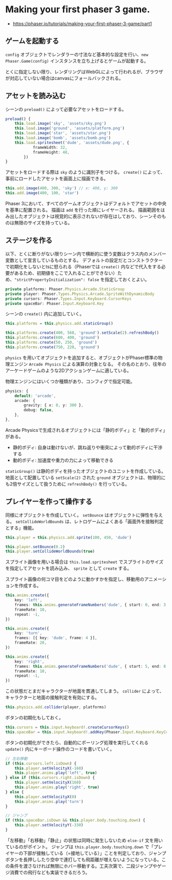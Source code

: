 # Making your first phaser 3 game.

- https://phaser.io/tutorials/making-your-first-phaser-3-game/part1

## ゲームを起動する

`config` オブジェクトでレンダラーの寸法など基本的な設定を行い、`new Phaser.Game(config)` インスタンスを立ち上げるとゲームが起動する。

とくに指定しない限り、レンダリングはWebGLによって行われるが、ブラウザが対応していない場合はcanvasにフォールバックされる。

## アセットを読み込む

シーンの `preload()` によって必要なアセットをロードする。

```ts
preload() {
	this.load.image('sky', 'assets/sky.png')
	this.load.image('ground', 'assets/platform.png')
	this.load.image('star', 'assets/star.png')
	this.load.image('bomb', 'assets/bomb.png')
	this.load.spritesheet('dude', 'assets/dude.png', {
			frameWidth: 32,
			frameHeight: 48,
		})
}
```

アセットをロードする際は `sky` のように識別子をつける。
`create()` によって、事前にロードしたアセットを画面上に描画できる。

```ts
this.add.image(400, 300, 'sky') // x: 400, y: 300
this.add.image(400, 100, 'star')
```

Phaser 3において、すべてのゲームオブジェクトはデフォルトでアセットの中央を基準に配置される。
描画は `add` を行った順にレイヤーされる。
描画範囲をはみ出したオブジェクトは視覚的に表示されないが存在はしており、シーンそのものは無限のサイズを持っている。

## ステージを作る

以下、とくに断りがない限りシーン内で横断的に使う変数はクラス内のメンバー変数として宣言しているものとする。
デフォルトの設定だとコンストラクターで初期化をしないとtsに怒られる（Phaserでは `create()` 内などで代入をする必要があるため、初期値をここで入れることができない）ため、`"strictPropertyInitialization": false` を指定しておくとよい。

```ts
private platforms: Phaser.Physics.Arcade.StaticGroup
private player: Phaser.Types.Physics.Arcade.SpriteWithDynamicBody
private cursors: Phaser.Types.Input.Keyboard.CursorKeys
private spaceBar: Phaser.Input.Keyboard.Key
```

シーンの `create()` 内に追加していく。

```ts
this.platforms = this.physics.add.staticGroup()

this.platforms.create(400, 568, 'ground').setScale(2).refreshBody()
this.platforms.create(600, 400, 'ground')
this.platforms.create(50, 250, 'ground')
this.platforms.create(750, 220, 'ground')
```

`physics` を用いてオブジェクトを追加すると、オブジェクトがPhaser標準の物理エンジン `Arcade Physics` による演算の対象となる。
その名のとおり、往年のアーケードゲームのような2Dアクションゲームに適している。

物理エンジンにはいくつか種類があり、コンフィグで指定可能。

```ts
physics: {
	default: 'arcade',
	arcade: {
		gravity: { x: 0, y: 300 },
		debug: false,
	},
},
```

Arcade Physicsで生成されるオブジェクトには「静的ボディ」と「動的ボディ」がある。

- 静的ボディ: 自身は動けないが、跳ね返りや衝突によって動的ボディに干渉する
- 動的ボディ: 加速度や重力の力によって移動できる

`staticGroup()` は静的ボディを持ったオブジェクトのユニットを作成している。
地面として配置している `setScale(2)` された `ground` オブジェクトは、物理的にも2倍サイズとして扱うために `refreshBody()` を行っている。

## プレイヤーを作って操作する

同様にオブジェクトを作成していく。 `setBounce` はオブジェクトに弾性を与える。 `setCollideWorldBounds` は、レトロゲームによくある「画面外を接触判定とする」機能。

```ts
this.player = this.physics.add.sprite(100, 450, 'dude')

this.player.setBounce(0.2)
this.player.setCollideWorldBounds(true)
```

スプライト画像を用いる場合は `this.load.spritesheet` でスプライトのサイズを指定してアセットを読み込み、 `sprite` として `create` する。

スプライト画像の何コマ目をどのように動かすかを指定し、移動用のアニメーションを作成する。

```ts
this.anims.create({
	key: 'left',
	frames: this.anims.generateFrameNumbers('dude', { start: 0, end: 3 }),
	frameRate: 10,
	repeat: -1,
})

this.anims.create({
	key: 'turn',
	frames: [{ key: 'dude', frame: 4 }],
	frameRate: 20,
})

this.anims.create({
	key: 'right',
	frames: this.anims.generateFrameNumbers('dude', { start: 5, end: 8 }),
	frameRate: 10,
	repeat: -1,
})
```

この状態だとまだキャラクターが地面を貫通してしまう。
`collider` によって、キャラクターと地面の接触判定を有効にする。

```ts
this.physics.add.collider(player, platforms)
```

ボタンの初期化もしておく。

```ts
this.cursors = this.input.keyboard!.createCursorKeys()
this.spaceBar = this.input.keyboard!.addKey(Phaser.Input.Keyboard.KeyCodes.SPACE)
```

ボタンの初期化ができたら、自動的にポーリング処理を実行してくれる `update()` 内にキーボード操作のコードを書いていく。

```ts
// 左右移動
if (this.cursors.left.isDown) {
	this.player.setVelocityX(-160)
	this.player.anims.play('left', true)
} else if (this.cursors.right.isDown) {
	this.player.setVelocityX(160)
	this.player.anims.play('right', true)
} else {
	this.player.setVelocityX(0)
	this.player.anims.play('turn')
}

// ジャンプ
if (this.spaceBar.isDown && this.player.body.touching.down) {
	this.player.setVelocityY(-330)
}
```

「左移動」「右移動」「静止」の状態は同時に発生しないため `else-if` 文を用いているのがポイント。
ジャンプは `this.player.body.touching.down` で「プレイヤーの下部が接触している（=接地している）」ことを判定しており、ジャンプボタンを長押ししたり空中で連打しても飛距離が増えないようになっている。この条件を渡さなければ無限にホバー移動する。工夫次第で、二段ジャンプやゲージ消費での飛行なども実装できるだろう。

